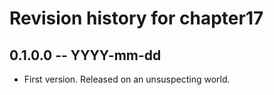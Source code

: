 # Revision history for chapter17

## 0.1.0.0 -- YYYY-mm-dd

* First version. Released on an unsuspecting world.
